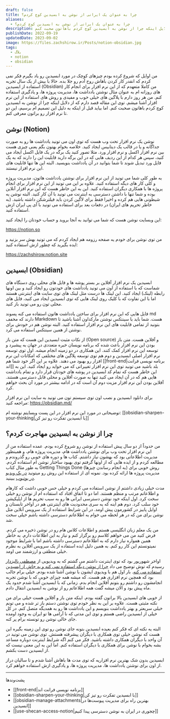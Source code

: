 ```yaml
---
draft: false
title: چرا به عنوان یک ایرانی از نوشن به ابسیدین کوچ کردم؟
aliases:
  - چرا به عنوان یک ایرانی از نوشن به ابسیدین کوچ کردم؟
description: توی این مقاله قصد دارم که از دلایل اینکه چرا از نوشن به ابسیدین کوچ کردم باهاتون صحبت کنم.
publishDate: 2022-09-19
updatedDate: 2023-09-02
image: https://files.zachshirow.ir/Posts/notion-obsidian.jpg
tags:
  - بلاگ
  - notion
  - obsidian
---
```



من اوایل که شروع کرده بودم چیزهای کوچک در مورد ابسیدین رو یاد بگیرم فکر نمی کردم که انقدر کار کردن باهاش روح آدم رو جلا بده. حالا با بیش از یک سال تجربه استفاده از ابسیدین (Obsidian) من کاملا متعهدم که از این نرم افزار برای انجام کار های روزانه ام به عنوان مثال نوشتن یادداشت ها، مدیریت پروژه ها، و یادگیری استفاده کنم. من هر روز دارم با پلاگین های خیلی خوب و مفیدی و روش های استفاده از این نرم افزار آشنا میشم. توی این مقاله قصد دارم که از دلایل اینکه چرا از نوشن به ابسیدین کوچ کردم باهاتون صحبت کنم. اما بیاید قبل از اینکه به دلیل این تصمیم ام برسیم، این دو تا نرم افزار رو براتون معرفی کنم. 

## نوشن (Notion)

نوشن یک نرم افزار تحت وب هست که توی اون می تونید یادداشت ها رو به صورت جداگانه و یا در قالب یک دیتابیس ایجاد کنید. خلاصه بخوام بهتون بگم یعنی چیزی هست بین نرم افزار اکسل و نرم افزار ورد. مثلا تصور کنید یک برگه در یک فایل اکسل ایجاد می کنید، سپس هر کدام از این ردیف هایی که در این برگه دارید قابلیت این را دارند که به یک فایل ورد تبدیل شوند تا شما بتوانید در آن یادداشت بنویسید. البته این ها تنها قابلیت های این نرم افزار نیستند. 

به طور کلی شما می تونید از این نرم افزار برای نوشتن یادداشت هاتون، مدیریت پروژه و کلی کار های دیگه استفاده کنید. علاوه بر این می تونید از این نرم افزار برای انجام پروژه ها با همکاری دیگران استفاده کنید. این به این خاطر هست که این نرم افزار آنلاین بوده و شما تنها با داشتن دسترسی به اینترنت می تونید با آن کار کنید. البته نوشن یه شیطونی هایی هم کرده و اخیرا فقط برای لاگین کردن باید فیلترشکن داشته باشید. (به خاطر تحریم های ایران) در دفعات بعد برای استفاده می تونید با آی پی ایران ازش استفاده کنید. 

این وبسایت نوشن هست که شما می توانید به آنجا بروید و حساب خودتان را ایجاد کنید: 

https://notion.so

من توی نوشن برای خودم یه صفحه رزومه هم ایجاد کردم که می تونید بهش سر بزنید و ایده بگیرید که چطور ازش استفاده کنید: 

https://zachshirow.notion.site 

## ابسیدین (Obsidian)

ابسیدین یک نرم افزار آفلاین بر بستر پوشه ها و فایل های محلی روی دستگاه های شماست که با استفاده از اون می تونید یادداشت های خودتون رو ایجاد کنید و بین اونها رابطه (لینک) ایجاد کنید. این لینک ها درست مثل لینک های توی سایت های اینترنتی هستند اما با این تفاوت که با کلیک روی لینک هایی که توی ابسیدین ایجاد می کنید، فایل های محلی تون رو می تونید باز کنید. 

فایل هایی که این نرم افزار برای ساختن یادداشت هاتون استفاده می کنه پسوند md دارند که مخفف Markdown هست. شما باید با سینتکس نوشتن مارکداون آشنا باشید تا بتونید از تمامی قابلیت های این نرم افزار استفاده کنید. البته نوشن هم در خودش برای نوشتن از همین سینتکس استفاده می کرد. 

از نکات مثبت ابسیدین این هست که متن باز (Open source) و آفلاین هست. متن باز بودن این نرم افزار باعث شده که برنامه نویسان خبره متعددی در جهان به پیشبرد و توسعه این نرم افزار کمک کنند. این همکاری در دو زمینه انجام میشه. اول توی توسعه نرم افزار اصلی ابسیدین و دوم هم توی توسعه پلاگین های مختلفی که امکانات این نرم افزار رو بهبود می دهند. علاوه بر این اگر خود شما هم [[front-end|برنامه نویسی فرانت اند]] بلد باشید می تونید توی این نرم افزار تغییراتی که می خواید رو ایجاد کنید. این به این خاطر هست که تمام کد ابسیدین در پوشه های خودتان قرار دارد و تمام یادداشت هایی هم که در آن ایجاد می کنید تنها به صورت آفلاین و محلی قابل دسترسی هستند. آفلاین بودن این نرم افزار مزیت دوم آن است که در ادامه بیشتر در مورد آن بحث خواهم کرد. 

برای دانلود ابسیدین و نصب اون توی سیستم تون می تونید به سایت این نرم افزار مراجعه کنید: 
https://obsidian.md/

توضیحاتی در مورد این نرم افزار در این پست وبسایتم نوشته ام: 
[[obsidian-sharpen-your-thinking|با ابسیدین تفکرت رو تیز کن]]

## چرا از نوشن به ابسیدین مهاجرت کردم؟ 

من حدوداً از دو سال پیش استفاده از نوشن رو شروع کرده بودم. عمده استفاده من از این نرم افزار تحت وب برای نوشتن یادداشت هام، مدیریت پروژه هام، و همینطور مدیریت اطلاعاتی بود که بهشون نیاز داشتم. کتاب ها و دوره های خوبی رو گذروندم و مطالعه کردم و از ایده هایی که از اونها گرفتم توی بهبود ساختار نوشن ام استفاده کردم. به طور مثال کتاب Getting Things Done (به انجام رساندن چیزها) روش خوبی برای مدیریت پروژه ها ارائه کرده بود. نمونه ای از استفاده این روش رو میتونید [در یک ویدیو در یوتیوب](https://www.youtube.com/watch?v=Cf-Jk9CXjpI&t=109s) ببینید.

مدت خیلی زیادی داشتم از نوشن استفاده می کردم و خیلی حس خوبی داشت که کارهام و اطلاعاتم مرتب و منظم هستند. اما دو تا اتفاق افتاد که استفاده ام از نوشن رو خیلی سخت کرد. اول اینکه خود نوشن دسترسی ایرانی ها رو به سبب تحریم ها از اپلیکیشن خود سلب کرد. دوم هم اینه که یه سری محدودیت های اینترنتی هم در اواخر تابستان و اوایل پاییز در کشورمون پیش اومد.  در این شرایط استفاده از یک سرویس آنلاین مثل نوشن برای من که در هر لحظه می خوام به اطلاعاتم دسترسی داشته باشم خیلی سخت شد.

من یک معلم زبان انگلیسی هستم و اطلاعات کلاس هام رو در نوشن ذخیره می کردم. فرض کنید من می خواهم کلاسم رو برگزار کنم و نیاز به این اطلاعات دارم. به خاطر همین همواره نیاز دارم که به اطلاعاتم دسترسی داشته باشم اما با شرایط موجود نمیتونستم این کار رو کنم. به همین دلیل ایده استفاده از یک سرویس آفلاین به نظرم خیلی منطقی و ارزشمند می اومد. 

اواخر شهوریور بود که توی اینترنت داشتم می گشتم که به ویدیویی از [مصطفی پالیزدار](https://www.youtube.com/@mdotpali) رسیدم که توش توضیح می داد [چرا از نوشن دیگه استفاده نمی کنه و به جاش از ابسیدین استفاده می کنه](https://www.youtube.com/watch?v=yMSNMa1d8FM). بار اول هم با ویدیوی ایشون با نوشن آشنا شده بودم. خیلی برام جالب بود که همچین نرم افزاری هم هست. که میشه همه چیزای خوبی که با نوشن تجربه انجامشون رو داشتم رو بتونم آفلاین انجام بدم. زمانی که با ابسیدین آشنا شدم حدود یک ماه پیش بود و الان میشه گفت همه اطلاعاتم رو از نوشن به ابسیدین انتقال دادم. 

از خوبی های ابسیدین بالا براتون گفته بودم. اینکه متن باز و آفلاین هست خیلی برای من نکته مثبتی هست. علاوه بر این به نظر خودم توی نوشتن دستم باز تر شده و می تونم خیلی سریعتر و بهتر یادداشت بنویسم و این یادداشت ها رو به همدیگه متصل کنم. در کل خیلی از ابسیدین راضی هستم و توی این مدتی که نا آرامی ها تو ایران به وجود اومده جای خالی نوشن رو تونسته برام پر کنه. 

البته یه نکته ای که فکر کنم بعیده ابسیدین بتونه جای نوشن رو توی این زمینه بگیره این هست که نوشن خیلی توی همکاری با دیگران پیشرفته هستش. توی نوشن می تونید در آن واحد با دیگران همکاری داشته باشید. فکر می کنم اگه شرایط اینترنت دوباره مساعد بشه بخوام با نوشن برای همکاری با دیگران استفاده کنم. اما این به این معنی نیست که از ابسیدین دست بکشم. 

ابسیدین بدون شک بهترین نرم افزاریه که توی مدت ها باهاش آشنا شدم و تا سالیان دراز از اون برای نوشتن یادداشت ها، مدیریت پروژه ها، و یادگیری ازش استفاده خواهم کرد. 


---
پشت‌وند‌ها
- [[front-end|برنامه نویسی فرانت اند]]
- [[obsidian-sharpen-your-thinking|با ابسیدین تفکرت رو تیز کن]]
- [[obsidian-manage-attachments|بهترین راه برای مدیریت پیوست‌ها در ابسیدین]]
- [[use-shecan-access-notion|چجوری در ایران به نوشن دسترسی پیدا کنیم]]